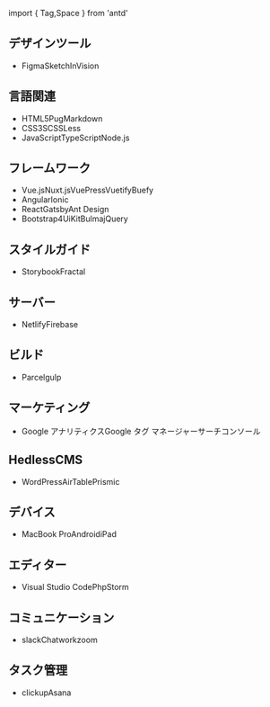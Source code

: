 import { Tag,Space } from 'antd'

<Space direction="vertical" size={8*4}>

<div class="section">
    <h2>デザインツール</h2>
    <ul>
        <li><Tag color="blue">Figma</Tag><Tag>Sketch</Tag><Tag>InVision</Tag></li>
    </ul>
</div>
<div class="section">
    <h2>言語関連</h2>
    <ul>
        <Space direction="vertical" size={8*2}>
            <li><Tag color="blue">HTML5</Tag><Tag>Pug</Tag><Tag>Markdown</Tag></li>
            <li><Tag>CSS3</Tag><Tag color="blue">SCSS</Tag><Tag>Less</Tag></li>
            <li><Tag>JavaScript</Tag><Tag color="blue">TypeScript</Tag><Tag>Node.js</Tag></li>
        </Space>
    </ul>
</div>

<div class="section">
<h2>フレームワーク</h2>
<ul>
    <Space direction="vertical" size={8*2}>
    <li><Tag>Vue.js</Tag><Tag color="blue">Nuxt.js</Tag><Tag>VuePress</Tag><Tag color="blue">Vuetify</Tag><Tag>Buefy</Tag></li>
    <li><Tag color="blue">Angular</Tag><Tag color="blue">Ionic</Tag></li>
    <li><Tag>React</Tag><Tag color="blue">Gatsby</Tag><Tag color="blue">Ant Design</Tag></li>
    <li><Tag>Bootstrap4</Tag><Tag color="blue">UiKit</Tag><Tag>Bulma</Tag><Tag>jQuery</Tag></li>
    </Space>
</ul>

</div>

<div class="section">
    <h2>スタイルガイド</h2>
    <ul>
    <Space direction="vertical" size={8*2}>
    <li><Tag color="blue">Storybook</Tag><Tag>Fractal</Tag></li>
    </Space>
    </ul>
</div>

<div class="section">
    <h2>サーバー</h2>
    <ul>
    <Space direction="vertical" size={8*2}>
    <li><Tag color="blue">Netlify</Tag><Tag>Firebase</Tag></li>
    </Space>
    </ul>
</div>

<div class="section">
    <h2>ビルド</h2>
    <ul>
    <Space direction="vertical" size={8*2}>
    <li><Tag color="blue">Parcel</Tag><Tag>gulp</Tag></li>
    </Space>
    </ul>
</div>

<div class="section">
    <h2>マーケティング</h2>
    <ul>
    <Space direction="vertical" size={8*2}>
    <li><Tag color="blue">Google アナリティクス</Tag><Tag color="blue">Google タグ マネージャー</Tag><Tag>サーチコンソール</Tag></li>
    </Space>
    </ul>
</div>

<div class="section">
    <h2>HedlessCMS</h2>
    <ul>
    <Space direction="vertical" size={8*2}>
    <li><Tag>WordPress</Tag><Tag color="blue">AirTable</Tag><Tag color="blue">Prismic</Tag></li>
    </Space>
    </ul>
</div>

<div class="section">
    <h2>デバイス</h2>
    <ul>
    <Space direction="vertical" size={8*2}>
    <li><Tag color="blue">MacBook Pro</Tag><Tag color="blue">Android</Tag><Tag>iPad</Tag></li>
    </Space>
    </ul>
</div>

<div class="section">
    <h2>エディター</h2>
    <ul>
    <Space direction="vertical" size={8*2}>
    <li><Tag color="blue">Visual Studio Code</Tag><Tag>PhpStorm</Tag></li>
    </Space>
    </ul>
</div>

<div class="section">
    <h2>コミュニケーション</h2>
    <ul>
    <Space direction="vertical" size={8*2}>
    <li><Tag color="blue">slack</Tag><Tag>Chatwork</Tag><Tag color="blue">zoom</Tag></li>
    </Space>
    </ul>
</div>

<div class="section">
    <h2>タスク管理</h2>
    <ul>
    <Space direction="vertical" size={8*2}>
    <li><Tag color="blue">clickup</Tag><Tag>Asana</Tag></li>
    </Space>
    </ul>
</div>
